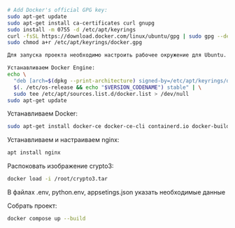 ```bash
# Add Docker's official GPG key:
sudo apt-get update
sudo apt-get install ca-certificates curl gnupg
sudo install -m 0755 -d /etc/apt/keyrings
curl -fsSL https://download.docker.com/linux/ubuntu/gpg | sudo gpg --dearmor -o /etc/apt/keyrings/docker.gpg
sudo chmod a+r /etc/apt/keyrings/docker.gpg

Для запуска проекта необходимо настроить рабочее окружение для Ubuntu.

Устанавливаем Docker Engine:
echo \
  "deb [arch=$(dpkg --print-architecture) signed-by=/etc/apt/keyrings/docker.gpg] https://download.docker.com/linux/ubuntu \
  $(. /etc/os-release && echo "$VERSION_CODENAME") stable" | \
  sudo tee /etc/apt/sources.list.d/docker.list > /dev/null
sudo apt-get update
```

Устанавливаем Docker:
```bash
sudo apt-get install docker-ce docker-ce-cli containerd.io docker-buildx-plugin docker-compose-plugin
```

Устанавливаем и настраиваем nginx:
```bash
apt install nginx
```

Распоковать изображение crypto3:
```bash
docker load -i /root/crypto3.tar
```

В файлах .env, python.env, appsetings.json указать необходимые данные

Собрать проект:
```bash
docker compose up --build
```
